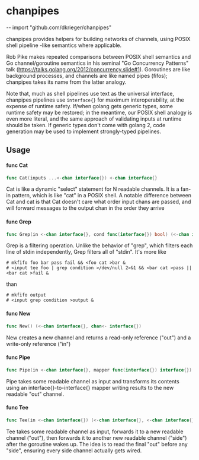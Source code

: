# chanpipes
--
    import "github.com/dkrieger/chanpipes"

chanpipes provides helpers for building networks of channels, using POSIX shell
pipeline -like semantics where applicable.

Rob Pike makes repeated comparisons between POSIX shell semantics and Go
channel/goroutine semantics in his seminal "Go Concurrency Patterns" talk
(https://talks.golang.org/2012/concurrency.slide#1). Goroutines are like
background processes, and channels are like named pipes (fifos); chanpipes takes
its name from the latter analogy.

Note that, much as shell pipelines use text as the universal interface,
chanpipes pipelines use `interface{}` for maximum interoperability, at the
expense of runtime safety. If/when golang gets generic types, some runtime
safety may be restored; in the meantime, our POSIX shell analogy is even more
literal, and the same approach of validating inputs at runtime should be taken.
If generic types don't come with golang 2, code generation may be used to
implement strongly-typed pipelines.

## Usage

#### func  Cat

```go
func Cat(inputs ...<-chan interface{}) <-chan interface{}
```
Cat is like a dynamic "select" statement for N readable channels. It is a fan-in
pattern, which is like "cat" in a POSIX shell. A notable difference between Cat
and cat is that Cat doesn't care what order input chans are passed, and will
forward messages to the output chan in the order they arrive

#### func  Grep

```go
func Grep(in <-chan interface{}, cond func(interface{}) bool) (<-chan interface{}, <-chan interface{})
```
Grep is a filtering operation. Unlike the behavior of "grep", which filters each
line of stdin independently, Grep filters all of "stdin". It's more like

    # mkfifo foo bar pass fail && <foo cat >bar &
    # <input tee foo | grep condition >/dev/null 2>&1 && <bar cat >pass || <bar cat >fail &

than

    # mkfifo output
    # <input grep condition >output &

#### func  New

```go
func New() (<-chan interface{}, chan<- interface{})
```
New creates a new channel and returns a read-only reference ("out") and a
write-only reference ("in")

#### func  Pipe

```go
func Pipe(in <-chan interface{}, mapper func(interface{}) interface{}) <-chan interface{}
```
Pipe takes some readable channel as input and transforms its contents using an
interface{}-to-interface{} mapper writing results to the new readable "out"
channel.

#### func  Tee

```go
func Tee(in <-chan interface{}) (<-chan interface{}, <-chan interface{})
```
Tee takes some readable channel as input, forwards it to a new readable channel
("out"), then forwards it to another new readable channel ("side") after the
goroutine wakes up. The idea is to read the final "out" before any "side",
ensuring every side channel actually gets wired.
